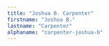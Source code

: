 ```yaml
---
title: "Joshua B. Carpenter"
firstname: "Joshua B."
lastname: "Carpenter"
alphaname: "carpenter-joshua-b"
---
```


